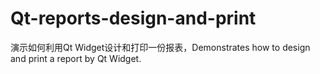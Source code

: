 # Qt-reports-design-and-print
演示如何利用Qt Widget设计和打印一份报表，Demonstrates how to design and print a report by Qt Widget. 
